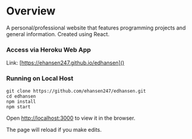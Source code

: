 # Overview

A personal/professional website that features programming projects and general information. Created using React.

### Access via Heroku Web App

Link: [https://ehansen247.github.io/edhansen]()

### Running on Local Host

```
git clone https://github.com/ehansen247/edhansen.git
cd edhansen
npm install
npm start
```


Open [http://localhost:3000](http://localhost:3000) to view it in the browser.

The page will reload if you make edits.<br>

